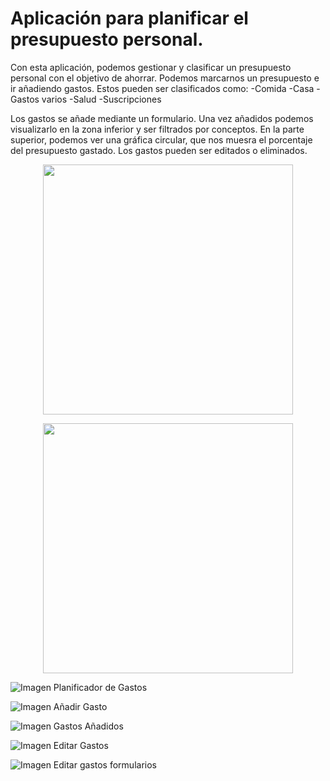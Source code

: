# Aplicación para planificar el presupuesto personal.
 
 Con esta aplicación, podemos gestionar y clasificar un presupuesto personal con el objetivo de ahorrar. Podemos marcarnos un presupuesto e ir añadiendo gastos. Estos pueden ser clasificados como:
 -Comida
 -Casa
 -Gastos varios
 -Salud
 -Suscripciones
 
 Los gastos se añade mediante un formulario. Una vez añadidos podemos visualizarlo en la zona inferior y ser filtrados por conceptos. En la parte superior, podemos ver una gráfica circular, que nos muesra el porcentaje del presupuesto gastado. Los gastos pueden ser editados o eliminados.
 
 
 <p align="center">
    <img height="400em" src="https://raw.githubusercontent.com/AGCG1991/AGCG1991.github.io/master/img/PantallaInicialPresupuesto.PNG" />
    
</p>

 <p align="center">
   <img height="400em" src="https://raw.githubusercontent.com/AGCG1991/AGCG1991.github.io/master/img/FormularioA%C3%B1adirGasto.PNG" />
</p>


   <p align="center">
   
    
</p>
  
  
 ![Imagen Planificador de Gastos]()
 
 ![Imagen Añadir Gasto]()
 
 ![Imagen Gastos Añadidos](https://raw.githubusercontent.com/AGCG1991/AGCG1991.github.io/master/img/GestorGastos.PNG)
 
 ![Imagen Editar Gastos](https://raw.githubusercontent.com/AGCG1991/AGCG1991.github.io/master/img/EditarGastos.PNG)
 
 ![Imagen Editar gastos formularios](https://raw.githubusercontent.com/AGCG1991/AGCG1991.github.io/master/img/FormularioEditarGasto.PNG) 


 



 
 
 
 
